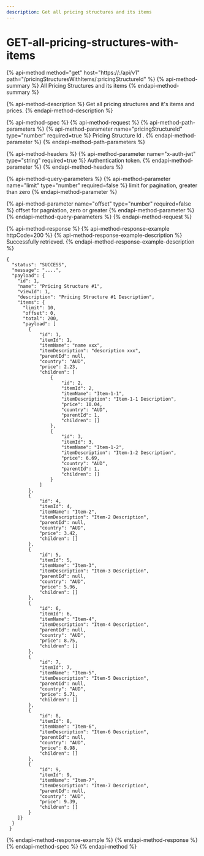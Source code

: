 ```yaml
---
description: Get all pricing structures and its items
---
```


# GET-all-pricing-structures-with-items

{% api-method method="get" host="https://<host>:<port>/api/v1" path="/pricingStructuresWithItems/:pricingStructureId" %}
{% api-method-summary %}
All Pricing Structures and its items
{% endapi-method-summary %}

{% api-method-description %}
Get all pricing structures and it's items and prices.
{% endapi-method-description %}

{% api-method-spec %}
{% api-method-request %}
{% api-method-path-parameters %}
{% api-method-parameter name="pricingStructureId" type="number" required=true %}
Pricing Structure Id .
{% endapi-method-parameter %}
{% endapi-method-path-parameters %}

{% api-method-headers %}
{% api-method-parameter name="x-auth-jwt" type="string" required=true %}
Authentication token.
{% endapi-method-parameter %}
{% endapi-method-headers %}

{% api-method-query-parameters %}
{% api-method-parameter name="limit" type="number" required=false %}
limit for pagination, greater than zero
{% endapi-method-parameter %}

{% api-method-parameter name="offset" type="number" required=false %}
offset for pagniation, zero or greater
{% endapi-method-parameter %}
{% endapi-method-query-parameters %}
{% endapi-method-request %}

{% api-method-response %}
{% api-method-response-example httpCode=200 %}
{% api-method-response-example-description %}
Successfully retrieved.
{% endapi-method-response-example-description %}

```
{
  "status": "SUCCESS",
  "message": "....",
  "payload": {
    "id": 1,
    "name": "Pricing Structure #1",
    "viewId": 1,
    "description": "Pricing Structure #1 Description",
    "items": {
      "limit": 10,
      "offset": 0,
      "total": 200,
      "payload": [
        {
            "id": 1,
            "itemId": 1,
            "itemName": "name xxx",
            "itemDescription": "description xxx",
            "parentId": null,
            "country": "AUD",
            "price": 2.23,
            "children": [
                {
                    "id": 2,
                    "itemId": 2,
                    "itemName": "Item-1-1",
                    "itemDescription": "Item-1-1 Description",
                    "price": 10.04,
                    "country": "AUD",
                    "parentId": 1,
                    "children": []
                },
                {
                    "id": 3,
                    "itemId": 3,
                    "itemName": "Item-1-2",
                    "itemDescription": "Item-1-2 Description",
                    "price": 6.69,
                    "country": "AUD",
                    "parentId": 1,
                    "children": []
                }
            ]
        },
        {
            "id": 4,
            "itemId": 4,
            "itemName": "Item-2",
            "itemDescription": "Item-2 Description",
            "parentId": null,
            "country": "AUD",
            "price": 3.42,
            "children": []
        },
        {
            "id": 5,
            "itemId": 5,
            "itemName": "Item-3",
            "itemDescription": "Item-3 Description",
            "parentId": null,
            "country": "AUD",
            "price": 5.96,
            "children": []
        },
        {
            "id": 6,
            "itemId": 6,
            "itemName": "Item-4",
            "itemDescription": "Item-4 Description",
            "parentId": null,
            "country": "AUD",
            "price": 8.75,
            "children": []
        },
        {
            "id": 7,
            "itemId": 7,
            "itemName": "Item-5",
            "itemDescription": "Item-5 Description",
            "parentId": null,
            "country": "AUD",
            "price": 5.71,
            "children": []
        },
        {
            "id": 8,
            "itemId": 8,
            "itemName": "Item-6",
            "itemDescription": "Item-6 Description",
            "parentId": null,
            "country": "AUD",
            "price": 8.98,
            "children": []
        },
        {
            "id": 9,
            "itemId": 9,
            "itemName": "Item-7",
            "itemDescription": "Item-7 Description",
            "parentId": null,
            "country": "AUD",
            "price": 9.39,
            "children": []
        }
    ]}
  }
 }
```
{% endapi-method-response-example %}
{% endapi-method-response %}
{% endapi-method-spec %}
{% endapi-method %}



